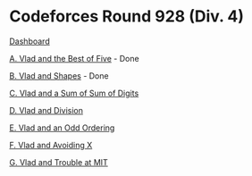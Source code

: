 # Codeforces Round 928 (Div. 4)

[Dashboard](https://codeforces.com/contest/1926)

[A. Vlad and the Best of Five](https://codeforces.com/contest/1926/problem/A) - Done

[B. Vlad and Shapes](https://codeforces.com/contest/1926/problem/B) - Done

[C. Vlad and a Sum of Sum of Digits](https://codeforces.com/contest/1926/problem/C)

[D. Vlad and Division](https://codeforces.com/contest/1926/problem/D)

[E. Vlad and an Odd Ordering](https://codeforces.com/contest/1926/problem/E)

[F. Vlad and Avoiding X](https://codeforces.com/contest/1926/problem/F)

[G. Vlad and Trouble at MIT](https://codeforces.com/contest/1926/problem/G)
